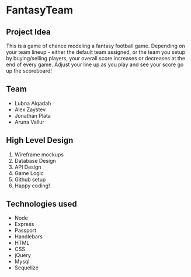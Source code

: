 
# FantasyTeam

## Project Idea
This is a game of chance modeling a fantasy football game. Depending on your team lineup - either the default team assigned, or the team you setup by buying/selling players, your overall score increases or decreases at the end of every game. Adjust your line up as you play and see your score go up the scoreboard!

## Team
* Lubna Alqadah
* Alex Zaystev
* Jonathan Plata
* Aruna Vallur

## High Level Design
1. Wireframe mockups
2. Database Design
3. API Design
4. Game Logic
5. Github setup
6. Happy coding!

## Technologies used
* Node
* Express
* Passport
* Handlebars
* HTML
* CSS
* jQuery
* Mysql
* Sequelize
